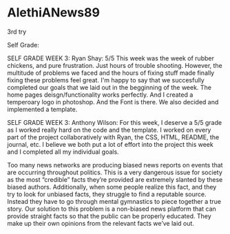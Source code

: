 # AlethiANews89
3rd try     

Self Grade:

SELF GRADE WEEK 3: Ryan Shay: 5/5 This week was the week of rubber chickens, and pure frustration. Just hours of trouble shooting. However, the multitude of problems we faced and the hours of fixing stuff made finally fixing these problems feel great. I'm happy to say that we succesfully completed our goals that we laid out in the begginning of the week. The home pages deisgn/functionality works perfectly. And I created a temperoary logo in photoshop. And the Font is there. We also decided and implemented a template.

SELF GRADE WEEK 3: Anthony Wilson: For this week, I deserve a 5/5 grade as I worked really hard on the code and the template. I worked on every part of the project collaboratively with Ryan, the CSS, HTML, README, the journal, etc. I believe we both put a lot of effort into the project this week and I completed all my individual goals.


Too many news networks are producing biased news reports on events that are occurring throughout politics. This is a very dangerous issue for society as the most “credible” facts they’re provided are extremely slanted by these biased authors. Additionally, when some people realize this fact, and they try to look for unbiased facts, they struggle to find a reputable source. Instead they have to go through mental gymnastics to piece together a true story. Our solution to this problem is a non-biased news platform that can provide straight facts so that the public can be properly educated. They make up their own opinions from the relevant facts we’ve laid out.
